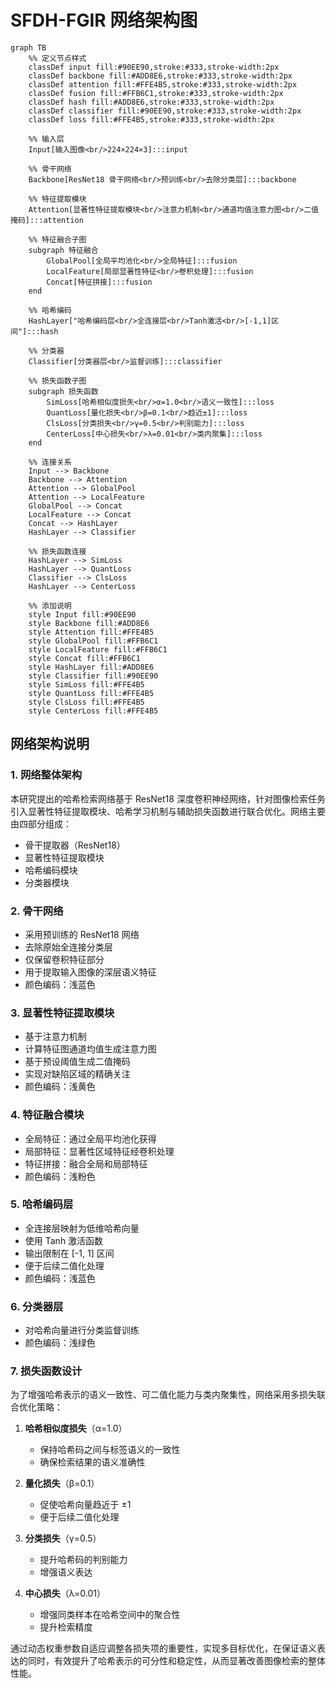 # SFDH-FGIR 网络架构图

```mermaid
graph TB
    %% 定义节点样式
    classDef input fill:#90EE90,stroke:#333,stroke-width:2px
    classDef backbone fill:#ADD8E6,stroke:#333,stroke-width:2px
    classDef attention fill:#FFE4B5,stroke:#333,stroke-width:2px
    classDef fusion fill:#FFB6C1,stroke:#333,stroke-width:2px
    classDef hash fill:#ADD8E6,stroke:#333,stroke-width:2px
    classDef classifier fill:#90EE90,stroke:#333,stroke-width:2px
    classDef loss fill:#FFE4B5,stroke:#333,stroke-width:2px

    %% 输入层
    Input[输入图像<br/>224×224×3]:::input

    %% 骨干网络
    Backbone[ResNet18 骨干网络<br/>预训练<br/>去除分类层]:::backbone

    %% 特征提取模块
    Attention[显著性特征提取模块<br/>注意力机制<br/>通道均值注意力图<br/>二值掩码]:::attention

    %% 特征融合子图
    subgraph 特征融合
        GlobalPool[全局平均池化<br/>全局特征]:::fusion
        LocalFeature[局部显著性特征<br/>卷积处理]:::fusion
        Concat[特征拼接]:::fusion
    end

    %% 哈希编码
    HashLayer["哈希编码层<br/>全连接层<br/>Tanh激活<br/>[-1,1]区间"]:::hash

    %% 分类器
    Classifier[分类器层<br/>监督训练]:::classifier

    %% 损失函数子图
    subgraph 损失函数
        SimLoss[哈希相似度损失<br/>α=1.0<br/>语义一致性]:::loss
        QuantLoss[量化损失<br/>β=0.1<br/>趋近±1]:::loss
        ClsLoss[分类损失<br/>γ=0.5<br/>判别能力]:::loss
        CenterLoss[中心损失<br/>λ=0.01<br/>类内聚集]:::loss
    end

    %% 连接关系
    Input --> Backbone
    Backbone --> Attention
    Attention --> GlobalPool
    Attention --> LocalFeature
    GlobalPool --> Concat
    LocalFeature --> Concat
    Concat --> HashLayer
    HashLayer --> Classifier

    %% 损失函数连接
    HashLayer --> SimLoss
    HashLayer --> QuantLoss
    Classifier --> ClsLoss
    HashLayer --> CenterLoss

    %% 添加说明
    style Input fill:#90EE90
    style Backbone fill:#ADD8E6
    style Attention fill:#FFE4B5
    style GlobalPool fill:#FFB6C1
    style LocalFeature fill:#FFB6C1
    style Concat fill:#FFB6C1
    style HashLayer fill:#ADD8E6
    style Classifier fill:#90EE90
    style SimLoss fill:#FFE4B5
    style QuantLoss fill:#FFE4B5
    style ClsLoss fill:#FFE4B5
    style CenterLoss fill:#FFE4B5
```

## 网络架构说明

### 1. 网络整体架构
本研究提出的哈希检索网络基于 ResNet18 深度卷积神经网络，针对图像检索任务引入显著性特征提取模块、哈希学习机制与辅助损失函数进行联合优化。网络主要由四部分组成：
- 骨干提取器（ResNet18）
- 显著性特征提取模块
- 哈希编码模块
- 分类器模块

### 2. 骨干网络
- 采用预训练的 ResNet18 网络
- 去除原始全连接分类层
- 仅保留卷积特征部分
- 用于提取输入图像的深层语义特征
- 颜色编码：浅蓝色

### 3. 显著性特征提取模块
- 基于注意力机制
- 计算特征图通道均值生成注意力图
- 基于预设阈值生成二值掩码
- 实现对缺陷区域的精确关注
- 颜色编码：浅黄色

### 4. 特征融合模块
- 全局特征：通过全局平均池化获得
- 局部特征：显著性区域特征经卷积处理
- 特征拼接：融合全局和局部特征
- 颜色编码：浅粉色

### 5. 哈希编码层
- 全连接层映射为低维哈希向量
- 使用 Tanh 激活函数
- 输出限制在 [-1, 1] 区间
- 便于后续二值化处理
- 颜色编码：浅蓝色

### 6. 分类器层
- 对哈希向量进行分类监督训练
- 颜色编码：浅绿色

### 7. 损失函数设计
为了增强哈希表示的语义一致性、可二值化能力与类内聚集性，网络采用多损失联合优化策略：

1. **哈希相似度损失**（α=1.0）
   - 保持哈希码之间与标签语义的一致性
   - 确保检索结果的语义准确性

2. **量化损失**（β=0.1）
   - 促使哈希向量趋近于 ±1
   - 便于后续二值化处理

3. **分类损失**（γ=0.5）
   - 提升哈希码的判别能力
   - 增强语义表达

4. **中心损失**（λ=0.01）
   - 增强同类样本在哈希空间中的聚合性
   - 提升检索精度

通过动态权重参数自适应调整各损失项的重要性，实现多目标优化，在保证语义表达的同时，有效提升了哈希表示的可分性和稳定性，从而显著改善图像检索的整体性能。 
